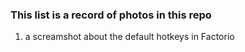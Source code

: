 ### This list is a record of photos in this repo
1. a screamshot about the default hotkeys in Factorio
